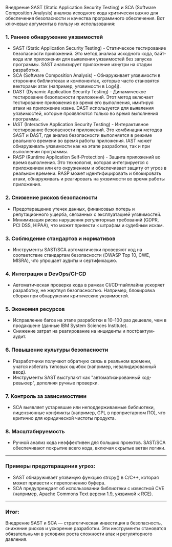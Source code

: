Внедрение SAST (Static Application Security Testing) и SCA (Software Composition Analysis) анализа исходного кода критически важно для обеспечения безопасности и качества программного обеспечения. Вот ключевые аргументы в пользу их использования:

### 1. Раннее обнаружение уязвимостей
- SAST (Static Application Security Testing) - Статическое тестирование безопасности приложений. Это метод анализа исходного кода, байт-кода или приложения для выявления уязвимостей без запуска программы. SAST анализирует приложение изнутри на стадии разработки.
- SCA (Software Composition Analysis) - Обнаруживает уязвимости в сторонних библиотеках и компонентах, которые часто становятся векторами атак (например, уязвимости в Log4j).
- DAST (Dynamic Application Security Testing) - Динамическое тестирование безопасности приложений. Этот метод включает тестирование приложения во время его выполнения, имитируя атаки на приложение извне. DAST используется для выявления уязвимостей, которые проявляются только во время выполнения программы.
- IAST (Interactive Application Security Testing) - Интерактивное тестирование безопасности приложений. Это комбинация методов SAST и DAST, где анализ безопасности выполняется в режиме реального времени во время работы приложения. IAST может обнаруживать уязвимости как на этапе разработки, так и при выполнении программы.
- RASP (Runtime Application Self-Protection) - Защита приложений во время выполнения. Это технология, которая интегрируется с приложением или его окружением и обеспечивает защиту от угроз в реальном времени. RASP может идентифицировать и блокировать атаки, обнаруживать и реагировать на уязвимости во время работы приложения.

### 2. Снижение рисков безопасности
- Предотвращение утечек данных, финансовых потерь и репутационного ущерба, связанных с эксплуатацией уязвимостей.
- Минимизация риска нарушения регуляторных требований (GDPR, PCI DSS, HIPAA), что может привести к штрафам и судебным искам.

### 3. Соблюдение стандартов и нормативов
- Инструменты SAST/SCA автоматически проверяют код на соответствие стандартам безопасности (OWASP Top 10, CWE, MISRA), что упрощает аудиты и сертификацию.

### 4. Интеграция в DevOps/CI-CD
- Автоматическая проверка кода в рамках CI/CD-пайплайна ускоряет разработку, не жертвуя безопасностью. Например, блокировка сборки при обнаружении критических уязвимостей.

### 5. Экономия ресурсов
- Исправление багов на этапе разработки в 10–100 раз дешевле, чем в продакшене (данные IBM System Sciences Institute).
- Снижение затрат на реагирование на инциденты и постфактум-аудит.

### 6. Повышение культуры безопасности
- Разработчики получают обратную связь в реальном времени, учатся избегать типовых ошибок (например, невалидированный ввод).
- Инструменты SAST выступают как "автоматизированный код-ревьюер", дополняя ручные проверки.

### 7. Контроль за зависимостями
- SCA выявляет устаревшие или неподдерживаемые библиотеки, лицензионные конфликты (например, GPL в проприетарном ПО), что критично для юридической чистоты продукта.

### 8. Масштабируемость
- Ручной анализ кода неэффективен для больших проектов. SAST/SCA обеспечивают покрытие всего кода, включая скрытые ветви логики.

---

### Примеры предотвращения угроз:
- SAST обнаруживает уязвимую функцию strcpy() в C/C++, которая может привести к переполнению буфера.
- SCA предупреждает об использовании библиотеки с известной CVE (например, Apache Commons Text версии 1.9, уязвимой к RCE).

---

### Итог:
Внедрение SAST и SCA — стратегическая инвестиция в безопасность, снижение рисков и ускорение разработки. Эти инструменты становятся обязательными в условиях роста сложности атак и регуляторного давления.